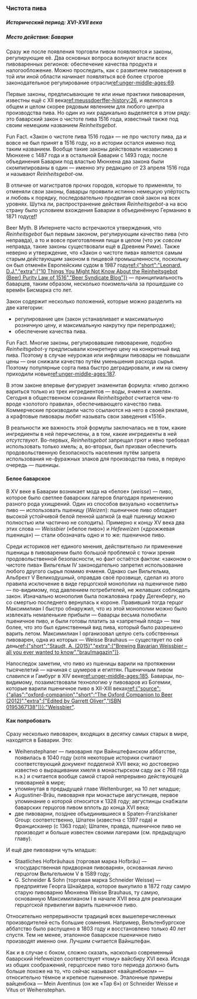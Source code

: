 ### Чистота пива

##### Исторический период: XVI-XVII века
##### Место действия: Бавария

Сразу же после появления торговли пивом появляются и законы, регулирующие её. Два основных вопроса волнуют власти всех пивоваренных регионов: обеспечение качества продукта и налогообложение. Можно проследить, как с развитием пивоварения в той или иной области начинает появляться всё более строгое законодательное регулирование отрасли[ref:unger-middle-ages:69]().

Первые законы, предписывающие те или иные практики пивоварения, известны ещё с XII века[ref:meussdoerffer-history:26](), и являются в общем и целом скорее рядовым явлением для любого центра производства пива. Но один из них радикально выделяется в этом ряду: это баварский закон о чистоте пива 1516 года, известный также под своим немецким названием *Reinheitsgebot*.

Fun Fact. «Закон о чистоте пива 1516 года» — не про чистоту пива, да и вовсе не был принят в 1516 году, но в истории остался именно под таким названием. Вообще такие законы действовали независимо в Мюнхене с 1487 года и в остальной Баварии с 1493 года; после объединения Баварии под властью Мюнхена два закона были скомпилированы в один — именно эту редакцию от 23 апреля 1516 года и называют *Reinheitsgebot*-ом.

В отличие от магистратов прочих городов, которые то применяли, то отменяли свои законы, баварцы проявили истинно немецкую упёртость и любовь к порядку, последовательно продвигая свой закон на всех уровнях. Шутка ли, распространение действия *Reinheitsgebot*-а на всю страну было условием вхождения Баварии в объединённую Германию в 1871 году[ref](https://en.wikipedia.org/wiki/Reinheitsgebot)!

Beer Myth. В Интернете часто встречаются утверждения, что *Reinheitsgebot* был первым законом, регулирующим качество пива (что неправда), а то и вовсе приготовления пищи в целом (что *уж совсем* неправда, такие законы существовали ещё в Древнем Риме). Также неверно и утверждение, что «Закон о чистоте пива» является самым старым *действующим* законом в пищевой промышленности, поскольку он был отменён Европейским судом в 1987 году[ref:{"short":"Leonard, D.J.","extra":["10 Things You Might Not Know About the Reinheitsgebot (Beer) Purity Law of 1516","Beer Syndicate Blog"]}](https://beersyndicate.com/blog/tag/oldest-food-safety-law/) — принципиальность баварцев, таким образом, несколько поизмельчала за прошедшие со времён Бисмарка сто лет.

Закон содержит несколько положений, которые можно разделить на две категории:
  * регулирование цен (закон устанавливает и максимальную розничную цену, и максимальную накрутку при перепродаже);
  * обеспечение качества пива.

Fun Fact. Многие законы, регулировавшие пивоварение, подобно *Reinheitsgebot*-у предписывали конкретную цену на конкретный вид пива. Поэтому в случае неурожая или инфляции пивовары не повышали цены — они снижали качество путём уменьшения расхода сырья. Поэтому популярные сорта пива быстро деградировали, и им на смену приходили новые[ref:unger-middle-ages:187]().

В этом законе впервые фигурирует знаменитая формула: «пиво должно вариться только из трех ингредиентов — воды, ячменя и хмеля». Сегодня в общественном сознании *Reinheitsgebot* считается чем-то вроде «золотого правила», обеспечивающего качество пива. Коммерческие производили часто ссылаются на него в своей рекламе, а крафтовые пивовары любят называть свои заведения «1516».

В реальности же важность этой формулы заключалась не в том, какие ингредиенты в ней перечислены, а в том, какие ингредиенты в ней *отсутствуют*. Во-первых, *Reinheitsgebot* запрещал грют и явно требовал использовать только хмель; а, во-вторых, был призван обеспечить продовольственную безопасность населения путём запрета использования не-фуражных злаков для производства пива, в первую очередь — пшеницы.

#### Белое баварское

В XV веке в Баварии возникает мода на «белое» (*weisse*) — пиво, которое было светлее баварских лагеров благодаря применению разного рода ухищрений. Один из способов визуально «осветлить» пиво — использовать пшеницу (*Weizen*): пшеничное пиво обладает высокой устойчивой белой пенной шапкой (а ещё пшеницу можно полностью или частично не солодить). Примерно к концу XV века два этих слова — *Weissbier* («белое пиво») и *Hefeweizen* («дрожжевая пшеница») — стали обозначать одно и то же: пшеничное пиво.

Среди историков нет единого мнения, действительно ли применение пшеницы в пивоварении было большой проблемой с точки зрения продовольственной безопасности, но факт остаётся фактом: «законом о чистоте пива» Вильгельм  IV законодательно запретил использование любого другого сырья помимо ячменя. Однако сын Вильгельма, Альбрехт V Великодушный, оправдав своё прозвище, сделал из этого правила исключение в виде герцогской монополии на пшеничное пиво — по-видимому, под давлением потребителей, не желавших соблюдать закон. Изначально монополия была пожалована графу Дегенбергу, но со смертью последнего вернулась к короне. Правивший тогда герцог Максимилиан I быстро обнаружил, что из этой монополии можно было извлекать немаленькие прибыли — баварцы весьма полюбили пшеничное пиво, и были готовы платить за «запретный плод» — тем более, что это был единственный вид пива, который было разрешено варить летом. Максимилиан I организовал целую сеть собственных пивоварен, одна из которых — Weisse Brauhaus — существует по сей день[ref:{"short":"Staudt, A. (2015)","extra":["Brewing Bavarian Weissbier – all you ever wanted to know","brau!magazin"]}](https://braumagazin.de/article/brewing-bavarian-weissbier-all-you-ever-wanted-to-know/).

Напоследок заметим, что пиво из пшеницы варили на протяжении тысячелетий — начиная с шумеров и египтян. Пшеничным пивом славился и Гамбург в XIV веке[ref:unger-middle-ages:185](). Баварцы, по-видимому, позаимствовали технологию у пивоваров из Богемии, которые варили пшеничное пиво в XII-XIII веках[ref:{"source":{"alias":"oxford-companion","short":"The Oxford Companion to Beer (2012)","extra":["Edited by Garrett Oliver","ISBN 0195367138"]}}:"Weissbier"]().

#### Как попробовать

Сразу несколько пивоварен, входящих в десятку самых старых в мире, находятся в Баварии. Это:
  * Weihenstephaner — пивоварня при Вайнштефанском аббатстве, появилась в 1040 году (хотя некоторые историки считают соответствующий документ подделкой XVII века; но достоверно известно о выращивании хмеля в монастырском саду аж с 768 года н.э.) и считается вообще самой старой непрерывно действующей пивоварней в мире;
  * упомянутая в предыдущей главе Weltenburger, на 10 лет младше;
  * Augustiner-Bräu, пивоварня при монастыре августинцев, первое упоминание о которой относится к 1328 году; августинцы снабжали баварских герцогов пивом вплоть до конца XVI века;
  * две пивоварни, позднее объединившиеся в Spaten-Franziskaner Group: соответственно, Шпатен (известна с 1397 года) и Францисканер (с 1363 года); Шпатен, правда, пшеничное пиво не производит и больше известен своими лагерами (см. предыдущую главу).

И ещё две пивоварни чуть младше:
  * Staatliches Hofbräuhaus (торговая марка Hofbräu) — «государственная придворная пивоварня», основанная лично герцогом Вильгельмом V в 1589 году;
  * G. Schneider & Sohn (торговая марка Schneider Weisse) — предприятие Георга Шнайдера, которое выкупило в 1872 году самую старую пивоварню Мюнхена Weisse Brauhaus, ту самую, основанную Максимилианом I в начале XVII века для реализации герцогской привилегии варить пшеничное пиво.

Относительно непрерывности традиций всех вышеперечисленных производителей есть большие сомнения. Например, Вельтенбургское аббатство было распущено в 1803 году и восстановлено только 40 лет спустя. Тем не менее, эталонное баварское пшеничное пиво производят именно они. Лучшим считается Вайнштефан.

Как и в случае с боком, сложно сказать, насколько современный баварский Hefeweizen соответствует «тому» вайсбиру XVI века. Исходя из общих соображений, герцогское пиво того периода должно быть больше похоже на то, что сейчас называют «вайценбоком» — относительно тёмное и крепкое пшеничное. Эталонные примеры вайценбока — Mein Aventinus (он же «Tap 6») от Schneider Weisse и Vitus от Weihenstephan.